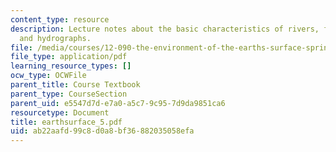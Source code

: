 ```yaml
---
content_type: resource
description: Lecture notes about the basic characteristics of rivers, fluvial hydrology,
  and hydrographs.
file: /media/courses/12-090-the-environment-of-the-earths-surface-spring-2007/ab22aafd99c8d0a8bf36882035058efa_earthsurface_5.pdf
file_type: application/pdf
learning_resource_types: []
ocw_type: OCWFile
parent_title: Course Textbook
parent_type: CourseSection
parent_uid: e5547d7d-e7a0-a5c7-9c95-7d9da9851ca6
resourcetype: Document
title: earthsurface_5.pdf
uid: ab22aafd-99c8-d0a8-bf36-882035058efa
---
```

